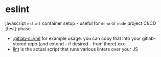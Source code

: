 # eslint

javascript `eslint` container setup - useful for `deno` or `node` project CI/CD [test] phase

- [.gitlab-ci.yml](.gitlab-ci.yml) for example usage.  you can copy that into your gitlab-stored repo (and extend - if desired - from there) xxx
- [lint](lint) is the actual script that runs various linters over your JS
